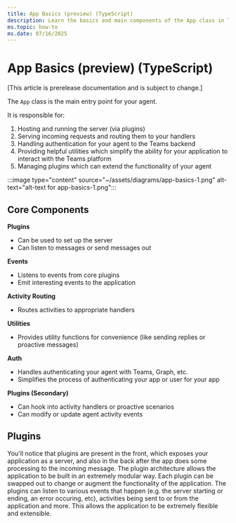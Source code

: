 ```yaml
---
title: App Basics (preview) (TypeScript)
description: Learn the basics and main components of the App class in Teams AI Library for TypeScript.
ms.topic: how-to
ms.date: 07/16/2025
---
```

# App Basics (preview) (TypeScript)

[This article is prerelease documentation and is subject to change.]

The `App` class is the main entry point for your agent.

It is responsible for:

1. Hosting and running the server (via plugins)
2. Serving incoming requests and routing them to your handlers
3. Handling authentication for your agent to the Teams backend
4. Providing helpful utilities which simplify the ability for your application to interact with the Teams platform
5. Managing plugins which can extend the functionality of your agent

:::image type="content" source="~/assets/diagrams/app-basics-1.png" alt-text="alt-text for app-basics-1.png":::

## Core Components

**Plugins**

- Can be used to set up the server
- Can listen to messages or send messages out

**Events**

- Listens to events from core plugins
- Emit interesting events to the application

**Activity Routing**

- Routes activities to appropriate handlers

**Utilities**

- Provides utility functions for convenience (like sending replies or proactive messages)

**Auth**

- Handles authenticating your agent with Teams, Graph, etc.
- Simplifies the process of authenticating your app or user for your app

**Plugins (Secondary)**

- Can hook into activity handlers or proactive scenarios
- Can modify or update agent activity events

## Plugins

You'll notice that plugins are present in the front, which exposes your application as a server, and also in the back after the app does some processing to the incoming message. The plugin architecture allows the application to be built in an extremely modular way. Each plugin can be swapped out to change or augment the functionality of the application. The plugins can listen to various events that happen (e.g. the server starting or ending, an error occuring, etc), activities being sent to or from the application and more. This allows the application to be extremely flexible and extensible.